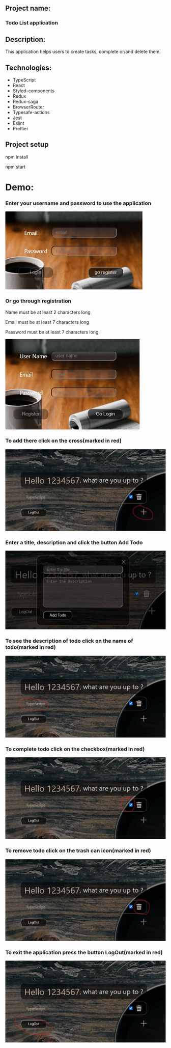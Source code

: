 ## Project name:
### Todo List application

## Description:

This application helps users to create tasks, complete or/and delete them.

## Technologies:

- TypeScript
- React
- Styled-components
- Redux
- Redux-saga
- BrowserRouter
- Typesafe-actions
- Jest
- Eslint
- Prettier

## Project setup
  <p>npm install</p>
  <p>npm start</p>

# Demo:

### Enter your username and password to use the application

<div> 
<img src='./readmeImg/Login.jpg' alt='*'/>
</div>

### Or go through registration
<p>Name must be at least 2 characters long</p>
<p>Email must be at least 7 characters long</p>
<p>Password must be at least 7 characters long</p>

<div>
<img src='./readmeImg/Register.jpg' alt='*'/>
</div>


### To add there click on the cross(marked in red)

<div>
<img alt="*" src="./readmeImg/AddTodo.jpg"/> 
</div>


### Enter a title, description and click the button Add Todo

<div> 
<img alt="*" src="./readmeImg/AddingTodo.jpg"/>
</div>


### To see the description of todo click on the name of todo(marked in red)

<div> 
<img alt="*" src="./readmeImg/BodyTodos.jpg"/>
</div>


### To complete todo click on the checkbox(marked in red)

<div> 
<img alt="*" src="./readmeImg/CompletedTodo.jpg"/>
</div>


### To remove todo click on the trash can icon(marked in red)

<div>
<img alt="*" src="./readmeImg/RemoveTodo.jpg"/>
</div>


### To exit the application press the button LogOut(marked in red)

<div>
<img alt="*" src="./readmeImg/LogOut.jpg"/>
</div>
